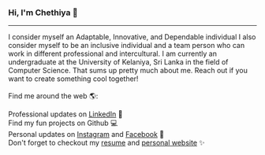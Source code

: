 ### Hi, I'm Chethiya 👋
<hr>
I consider myself an Adaptable, Innovative, and Dependable individual I also consider myself to be an inclusive individual and a team person who can work in different professional and intercultural. I am currently an undergraduate at the University of Kelaniya, Sri Lanka in the field of Computer Science. That sums up pretty much about me. Reach out if you want to create something cool together!
<br/>
<br/>
Find me around the web 🌎:<br/>

Professional updates on [LinkedIn](https://www.linkedin.com/in/chethiya-galkaduwa-8b0b26159/) 💼<br/>
Find my fun projects on Github 💻<br/>
Personal updates on [Instagram](https://www.instagram.com/cyber_trome/) and [Facebook](https://www.facebook.com/chethiya.galkaduwa/) 🎵<br/>
Don't forget to checkout my [resume](https://drive.google.com/file/d/1FSb3TzmPSL3fy1WpyJnktz2Qk3eHS4ZY/view?usp=sharing) and [personal website](https://chey97.github.io/Chethiya_Galkaduwa.github.io/) ✨
